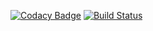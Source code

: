 [![Codacy Badge](https://app.codacy.com/project/badge/Grade/5d5c638881e14771a9c59449f8792b63)](https://www.codacy.com/gh/mb1shka/topjava/dashboard?utm_source=github.com&amp;utm_medium=referral&amp;utm_content=mb1shka/topjava&amp;utm_campaign=Badge_Grade)
[![Build Status](https://travis-ci.com/mb1shka/topjava.svg?branch=master)](https://travis-ci.com/mb1shka/topjava)